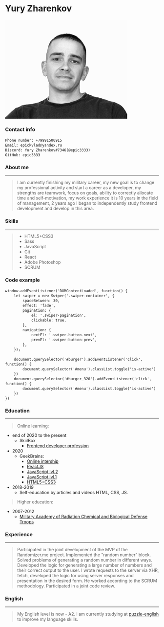 # Yury Zharenkov 
<img src="./foto.jpg" width="400">

### Contact info

    Phone number: +79991500915
    Email: epickvlad@yandex.ru
    Discord: Yury Zharenkov#7346(@epic3333)
    GitHub: epic3333

### About me
***
>I am currently finishing my military career, my new goal is to change my professional activity and start a career as a developer, my strengths are teamwork, focus on goals, 
ability to correctly allocate time and self-motivation, 
my work experience it is 10 years in the field of management, 2 years ago I began 
to independently study frontend development and develop in this area.

### Skills
***
>* HTML5+CSS3
>* Sass
>* JavaScript 
>* Git
>* React
>* Adobe Photoshop
>* SCRUM

### Code example
```
window.addEventListener('DOMContentLoaded', function() {
    let swiper = new Swiper('.swiper-container', {
        spaceBetween: 30,
        effect: 'fade',
        pagination: {
            el: '.swiper-pagination',
            clickable: true,
        },
        navigation: {
            nextEl: '.swiper-button-next',
            prevEl: '.swiper-button-prev',
        },
    });

    document.querySelector('#burger').addEventListener('click', function() {
        document.querySelector('#menu').classList.toggle('is-active')
    })
    document.querySelector('#burger_320').addEventListener('click', function() {
        document.querySelector('#menu').classList.toggle('is-active')
    })
})
```

### Education
***
>Online learning: 
* end of 2020 to the present
  * SkiilBox
    * [Frontend developer profession](https://sale.skillbox.ru/invite/?invite_hash=d167fe5c-2787-4a61-9aaa-7d79200aebb1&utm_source=invite_pr)
* 2020 
  + GeekBrains:
    + [Online intership](https://gb.ru/certificates/725051.en)
    + [ReactJS](https://gb.ru/certificates/681900.en)
    + [JavaScript lvl.2](https://gb.ru/certificates/599300.en)
    + [JavaScript lvl.1](https://gb.ru/certificates/558981.en)
    + [HTML5+CSS3](https://gb.ru/certificates/581619.en)
* 2018-2019 
  * Self-education by articles and videos HTML, CSS, JS.
>Higher education:
* 2007-2012
  * [Military Academy of Radiation Chemical and Biological Defense Troops](https://varhbz.mil.ru/)

### Experience
***
>Participated in the joint development of the MVP of the Randomizer.me project. Implemented the "random number" block.
Solved problems of generating a random number in different ways. Developed the logic for generating a large number of numbers and their correct output to the user.
I wrote requests to the server via XHR, fetch, developed the logic for using server responses and presentation in the desired form. He worked according to the SCRUM methodology.
Participated in a joint code review.

### English
***
>My English level is now - A2. I am currently studying at [puzzle-english](https://puzzle-english.com/) to improve my language skills.